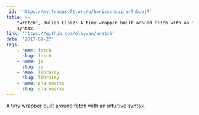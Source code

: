 ```yaml
---
_id: 'https://my.framasoft.org/u/borisschapira/?hbiwjA'
title: >-
    "wretch", Julien Elbaz: A tiny wrapper built around fetch with an intuitive
    syntax.
link: 'https://github.com/elbywan/wretch'
date: '2017-09-27'
tags:
    - name: fetch
      slug: fetch
    - name: js
      slug: js
    - name: librairy
      slug: librairy
    - name: sharemarks
      slug: sharemarks
---
```


<div class="markdown"><p>A tiny wrapper built around fetch with an intuitive syntax.
</p></div>
